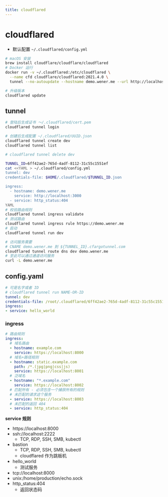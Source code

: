 ```yaml
---
title: cloudflared
---
```


# cloudflared

* 默认配置 `~/.cloudflared/config.yml`

```bash
# macOS 安装
brew install cloudflare/cloudflare/cloudflared
# Docker 运行
docker run -v ~/.cloudflared:/etc/cloudflared \
  --name cfd cloudflare/cloudflared:2021.4.0 \
  tunnel --no-autoupdate --hostname demo.wener.me --url http://localhost:8080

# 升级版本
cloudflared update
```

## tunnel
```bash
# 登陆后生成证书 ～/.cloudflared/cert.pem
cloudflared tunnel login

# 创建后生成配置 ~/.cloudflared/UUID.json
cloudflared tunnel create dev
cloudflared tunnel list

# cloudflared tunnel delete dev

TUNNEL_ID=6ff42ae2-765d-4adf-8112-31c55c1551ef
cat <<YAML > ~/.cloudflared/config.yml
tunnel: dev
credentials-file: $HOME/.cloudflared/$TUNNEL_ID.json

ingress:
  - hostname: demo.wener.me
    service: http://localhost:3000
  - service: http_status:404
YAML
# 校验路由规则
cloudflared tunnel ingress validate
# 测试路由
cloudflared tunnel ingress rule https://demo.wener.me
# 启动
cloudflared tunnel run dev

# 访问服务需要
# CNAME demo.wener.me 到 ${TUNNEL_ID}.cfargotunnel.com
cloudflared tunnel route dns dev demo.wener.me
# 至此可以通过通道访问服务
curl -L demo.wener.me
```

## config.yaml
```yaml
# 可是名字或者 ID
# cloudflared tunnel run NAME-OR-ID
tunnel: dev
credentials-file: /root/.cloudflared/6ff42ae2-765d-4adf-8112-31c55c1551ef.json
ingress:
- service: hello_world
```

### ingress

```yaml
# 路由规则
ingress:
  # 域名路由
  - hostname: example.com
    service: https://localhost:8000
  # 域名+路径规则
  - hostname: static.example.com
    path: /*.(jpg|png|css|js)
    service: https://localhost:8001
  # 泛域名
  - hostname: "*.example.com"
    service: https://localhost:8002
  # 匹配所有 - 必须包含一个捕获所有的规则
  # 未匹配的请求这个服务
  - service: https://localhost:8003
  # 未匹配的返回 404
  - service: http_status:404
```

__service 规则__

* https://localhost:8000
* ssh://localhost:2222
  * TCP, RDP, SSH, SMB, kubectl
* bastion
  * TCP, RDP, SSH, SMB, kubectl
  * cloudflared 作为跳板机
* hello_world
  * 测试服务
* tcp://localhost:8000
* unix:/home/production/echo.sock
* http_status:404
  * 返回状态码
